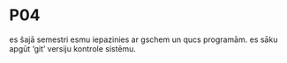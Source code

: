 # P04
es šajā semestri esmu iepazinies ar gschem un qucs programām.
es sāku apgūt ‘git’ versiju kontrole sistēmu.
